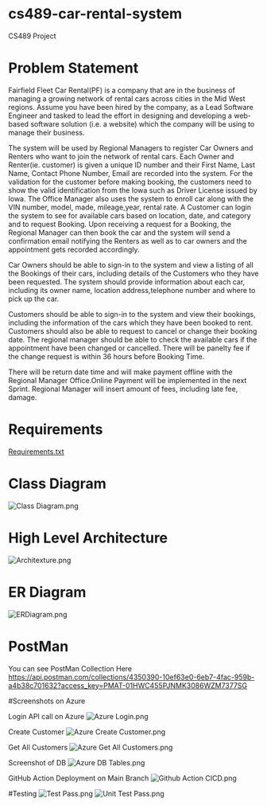 # cs489-car-rental-system
CS489 Project


# Problem Statement
Fairfield Fleet Car Rental(PF) is a company that are in the business of managing a
growing network of rental cars across cities in the Mid West regions.
Assume you have been hired by the company, as a Lead Software Engineer and
tasked to lead the effort in designing and developing a web-based software solution (i.e. a
website) which the company will be using to manage their business.

The system will be used by Regional Managers to register Car Owners and Renters who want to join the
network of rental cars. Each Owner and Renter(ie. customer) is given a unique ID number and their First Name,
Last Name, Contact Phone Number, Email are recorded into the system. For the validation for the customer before making booking,
the customers need to show the valid identification from the Iowa such as Driver License issued by Iowa.
The Office Manager also uses the system to enroll car along with the VIN number, model, made, mileage,year, rental rate.
A Customer can login the system to see for available cars based on location, date, and category and to request Booking.
Upon receiving a request for a Booking, the Regional Manager can then book the
car and the system will send a confirmation email notifying the Renters as well as to car owners and the
appointment gets recorded accordingly.

Car Owners should be able to sign-in to the system and view a listing of all the Bookings of their cars,
including details of the Customers who they have been requested.
The system should provide information about each car, including its owner name, location address,telephone number and where to pick up the car.

Customers should be able to sign-in to the system and view their bookings, including the information of
the cars which they have been booked to rent. Customers should also be able to request to cancel or change their booking date.
The regional manager should be able to check the available cars if the appointment have been changed or cancelled.
There will be panelty fee if the change request is within 36 hours before Booking Time.

There will be return date time and will make payment offline with the Regional Manager Office.Online Payment will be implemented in the next Sprint.
Regional Manager will insert amount of fees, including late fee, damage.

# Requirements
[Requirements.txt](ProjectRelated%2FRequirements.txt)

# Class Diagram
![Class Diagram.png](ProjectRelated%2FDiagram%2FClass%20Diagram.png)

# High Level Architecture
![Architexture.png](ProjectRelated%2FDiagram%2FArchitexture.png)

# ER Diagram
![ERDiagram.png](ProjectRelated%2FDiagram%2FERDiagram.png)

# PostMan
You can see PostMan Collection Here https://api.postman.com/collections/4350390-10ef63e0-6eb7-4fac-959b-a4b38c701632?access_key=PMAT-01HWC455PJNMK3086WZM7377SG

#Screenshots on Azure

Login API call on Azure
![Azure Login.png](ProjectRelated%2FScreenshots%2FAzure%20Login.png)

Create Customer
![Azure Create Customer.png](ProjectRelated%2FScreenshots%2FAzure%20Create%20Customer.png)

Get All Customers
![Azure Get All Customers.png](ProjectRelated%2FScreenshots%2FAzure%20Get%20All%20Customers.png)

Screenshot of DB
![Azure DB Tables.png](ProjectRelated%2FScreenshots%2FAzure%20DB%20Tables.png)

GitHub Action Deployment on Main Branch
![Github Action CICD.png](ProjectRelated%2FScreenshots%2FGithub%20Action%20CICD.png)

#Testing
![Test Pass.png](ProjectRelated%2FScreenshots%2FTest%20Pass.png)
![Unit Test Pass.png](ProjectRelated%2FScreenshots%2FUnit%20Test%20Pass.png)
